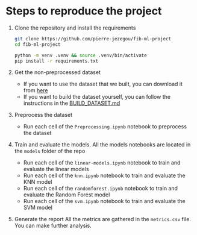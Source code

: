 # Steps to reproduce the project

1. Clone the repository and install the requirements
    ```bash
    git clone https://github.com/pierre-jezegou/fib-ml-project
    cd fib-ml-project

    python -m venv .venv && source .venv/bin/activate
    pip install -r requirements.txt
    ```
2. Get the non-preprocessed dataset
    - If you want to use the dataset that we built, you can download it from [here](https://github.com/pierre-jezegou/fib-ml-project/releases/tag/build-dataset-1.0.3)
    - If you want to build the dataset yourself, you can follow the instructions in the [BUILD_DATASET.md](https://github.com/pierre-jezegou/fib-ml-project/blob/main/BUILD_DATASET.md)

3. Preprocess the dataset
    - Run each cell of the `Preprocessing.ipynb` notebook to preprocess the dataset

4. Train and evaluate the models. All the models notebooks are located in the `models` folder of the repo
    - Run each cell of the `linear-models.ipynb` notebook to train and evaluate the linear models
    - Run each cell of the `knn.ipynb` notebook to train and evaluate the KNN model
    - Run each cell of the `randomforest.ipynb` notebook to train and evaluate the Random Forest model
    - Run each cell of the `svm.ipynb` notebook to train and evaluate the SVM model

5. Generate the report
All the metrics are gathered in the `metrics.csv` file. You can make further analysis.
